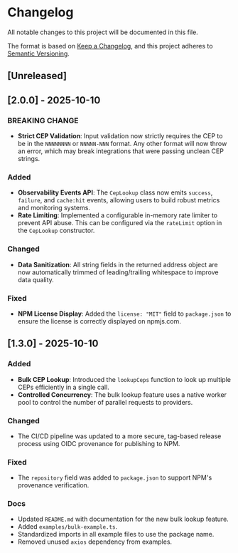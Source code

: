 # Changelog

All notable changes to this project will be documented in this file.

The format is based on [Keep a Changelog](https://keepachangelog.com/en/1.0.0/),
and this project adheres to [Semantic Versioning](https://semver.org/spec/v2.0.0.html).

## [Unreleased]

## [2.0.0] - 2025-10-10

### BREAKING CHANGE
- **Strict CEP Validation**: Input validation now strictly requires the CEP to be in the `NNNNNNNN` or `NNNNN-NNN` format. Any other format will now throw an error, which may break integrations that were passing unclean CEP strings.

### Added
- **Observability Events API**: The `CepLookup` class now emits `success`, `failure`, and `cache:hit` events, allowing users to build robust metrics and monitoring systems.
- **Rate Limiting**: Implemented a configurable in-memory rate limiter to prevent API abuse. This can be configured via the `rateLimit` option in the `CepLookup` constructor.

### Changed
- **Data Sanitization**: All string fields in the returned address object are now automatically trimmed of leading/trailing whitespace to improve data quality.

### Fixed
- **NPM License Display**: Added the `license: "MIT"` field to `package.json` to ensure the license is correctly displayed on npmjs.com.

## [1.3.0] - 2025-10-10

### Added
- **Bulk CEP Lookup**: Introduced the `lookupCeps` function to look up multiple CEPs efficiently in a single call.
- **Controlled Concurrency**: The bulk lookup feature uses a native worker pool to control the number of parallel requests to providers.

### Changed
- The CI/CD pipeline was updated to a more secure, tag-based release process using OIDC provenance for publishing to NPM.

### Fixed
- The `repository` field was added to `package.json` to support NPM's provenance verification.

### Docs
- Updated `README.md` with documentation for the new bulk lookup feature.
- Added `examples/bulk-example.ts`.
- Standardized imports in all example files to use the package name.
- Removed unused `axios` dependency from examples.